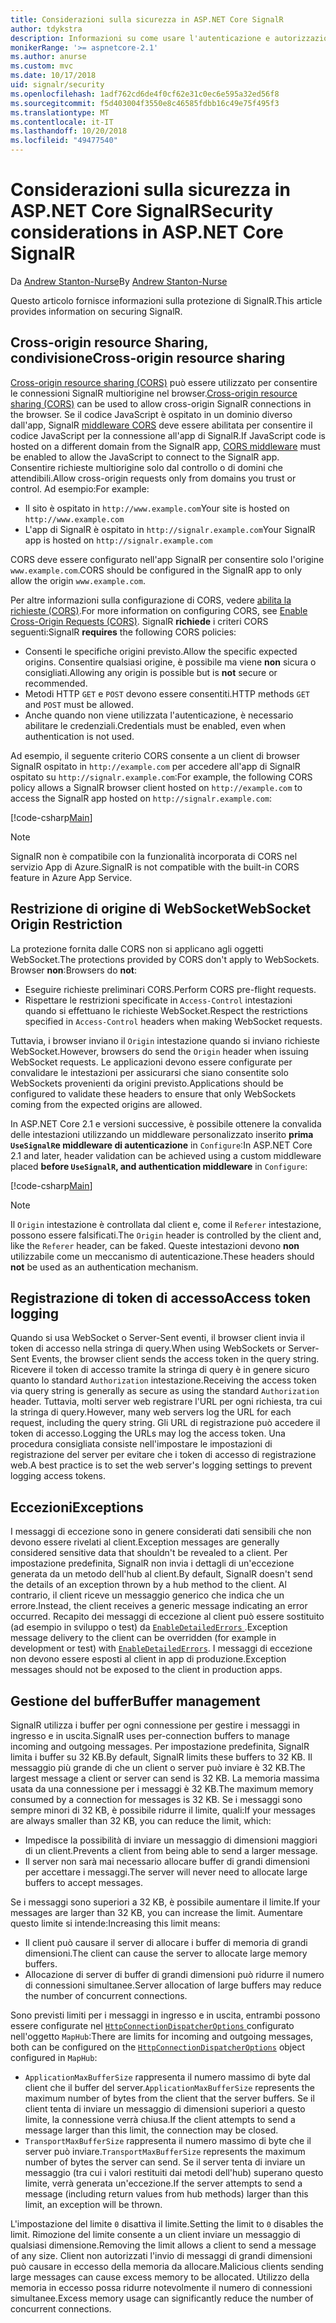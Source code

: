 ```yaml
---
title: Considerazioni sulla sicurezza in ASP.NET Core SignalR
author: tdykstra
description: Informazioni su come usare l'autenticazione e autorizzazione in ASP.NET Core SignalR.
monikerRange: '>= aspnetcore-2.1'
ms.author: anurse
ms.custom: mvc
ms.date: 10/17/2018
uid: signalr/security
ms.openlocfilehash: 1adf762cd6de4f0cf62e31c0ec6e595a32ed56f8
ms.sourcegitcommit: f5d403004f3550e8c46585fdbb16c49e75f495f3
ms.translationtype: MT
ms.contentlocale: it-IT
ms.lasthandoff: 10/20/2018
ms.locfileid: "49477540"
---
```

# <a name="security-considerations-in-aspnet-core-signalr"></a><span data-ttu-id="5bb64-103">Considerazioni sulla sicurezza in ASP.NET Core SignalR</span><span class="sxs-lookup"><span data-stu-id="5bb64-103">Security considerations in ASP.NET Core SignalR</span></span>

<span data-ttu-id="5bb64-104">Da [Andrew Stanton-Nurse](https://twitter.com/anurse)</span><span class="sxs-lookup"><span data-stu-id="5bb64-104">By [Andrew Stanton-Nurse](https://twitter.com/anurse)</span></span>

<span data-ttu-id="5bb64-105">Questo articolo fornisce informazioni sulla protezione di SignalR.</span><span class="sxs-lookup"><span data-stu-id="5bb64-105">This article provides information on securing SignalR.</span></span>

## <a name="cross-origin-resource-sharing"></a><span data-ttu-id="5bb64-106">Cross-origin resource Sharing, condivisione</span><span class="sxs-lookup"><span data-stu-id="5bb64-106">Cross-origin resource sharing</span></span>

<span data-ttu-id="5bb64-107">[Cross-origin resource sharing (CORS)](https://www.w3.org/TR/cors/) può essere utilizzato per consentire le connessioni SignalR multiorigine nel browser.</span><span class="sxs-lookup"><span data-stu-id="5bb64-107">[Cross-origin resource sharing (CORS)](https://www.w3.org/TR/cors/) can be used to allow cross-origin SignalR connections in the browser.</span></span> <span data-ttu-id="5bb64-108">Se il codice JavaScript è ospitato in un dominio diverso dall'app, SignalR [middleware CORS](xref:security/cors) deve essere abilitata per consentire il codice JavaScript per la connessione all'app di SignalR.</span><span class="sxs-lookup"><span data-stu-id="5bb64-108">If JavaScript code is hosted on a different domain from the SignalR app, [CORS middleware](xref:security/cors) must be enabled to allow the JavaScript to connect to the SignalR app.</span></span> <span data-ttu-id="5bb64-109">Consentire richieste multiorigine solo dal controllo o di domini che attendibili.</span><span class="sxs-lookup"><span data-stu-id="5bb64-109">Allow cross-origin requests only from domains you trust or control.</span></span> <span data-ttu-id="5bb64-110">Ad esempio:</span><span class="sxs-lookup"><span data-stu-id="5bb64-110">For example:</span></span>

* <span data-ttu-id="5bb64-111">Il sito è ospitato in `http://www.example.com`</span><span class="sxs-lookup"><span data-stu-id="5bb64-111">Your site is hosted on `http://www.example.com`</span></span>
* <span data-ttu-id="5bb64-112">L'app di SignalR è ospitato in `http://signalr.example.com`</span><span class="sxs-lookup"><span data-stu-id="5bb64-112">Your SignalR app is hosted on `http://signalr.example.com`</span></span>

<span data-ttu-id="5bb64-113">CORS deve essere configurato nell'app SignalR per consentire solo l'origine `www.example.com`.</span><span class="sxs-lookup"><span data-stu-id="5bb64-113">CORS should be configured in the SignalR app to only allow the origin `www.example.com`.</span></span>

<span data-ttu-id="5bb64-114">Per altre informazioni sulla configurazione di CORS, vedere [abilita la richieste (CORS)](xref:security/cors).</span><span class="sxs-lookup"><span data-stu-id="5bb64-114">For more information on configuring CORS, see [Enable Cross-Origin Requests (CORS)](xref:security/cors).</span></span> <span data-ttu-id="5bb64-115">SignalR **richiede** i criteri CORS seguenti:</span><span class="sxs-lookup"><span data-stu-id="5bb64-115">SignalR **requires** the following CORS policies:</span></span>

* <span data-ttu-id="5bb64-116">Consenti le specifiche origini previsto.</span><span class="sxs-lookup"><span data-stu-id="5bb64-116">Allow the specific expected origins.</span></span> <span data-ttu-id="5bb64-117">Consentire qualsiasi origine, è possibile ma viene **non** sicura o consigliati.</span><span class="sxs-lookup"><span data-stu-id="5bb64-117">Allowing any origin is possible but is **not** secure or recommended.</span></span>
* <span data-ttu-id="5bb64-118">Metodi HTTP `GET` e `POST` devono essere consentiti.</span><span class="sxs-lookup"><span data-stu-id="5bb64-118">HTTP methods `GET` and `POST` must be allowed.</span></span>
* <span data-ttu-id="5bb64-119">Anche quando non viene utilizzata l'autenticazione, è necessario abilitare le credenziali.</span><span class="sxs-lookup"><span data-stu-id="5bb64-119">Credentials must be enabled, even when authentication is not used.</span></span>

<span data-ttu-id="5bb64-120">Ad esempio, il seguente criterio CORS consente a un client di browser SignalR ospitato in `http://example.com` per accedere all'app di SignalR ospitato su `http://signalr.example.com`:</span><span class="sxs-lookup"><span data-stu-id="5bb64-120">For example, the following CORS policy allows a SignalR browser client hosted on `http://example.com` to access the SignalR app hosted on `http://signalr.example.com`:</span></span>

[!code-csharp[Main](security/sample/Startup.cs?name=snippet1)]

> [!NOTE]
> <span data-ttu-id="5bb64-121">SignalR non è compatibile con la funzionalità incorporata di CORS nel servizio App di Azure.</span><span class="sxs-lookup"><span data-stu-id="5bb64-121">SignalR is not compatible with the built-in CORS feature in Azure App Service.</span></span>

## <a name="websocket-origin-restriction"></a><span data-ttu-id="5bb64-122">Restrizione di origine di WebSocket</span><span class="sxs-lookup"><span data-stu-id="5bb64-122">WebSocket Origin Restriction</span></span>

<span data-ttu-id="5bb64-123">La protezione fornita dalle CORS non si applicano agli oggetti WebSocket.</span><span class="sxs-lookup"><span data-stu-id="5bb64-123">The protections provided by CORS don't apply to WebSockets.</span></span> <span data-ttu-id="5bb64-124">Browser **non**:</span><span class="sxs-lookup"><span data-stu-id="5bb64-124">Browsers do **not**:</span></span>

* <span data-ttu-id="5bb64-125">Eseguire richieste preliminari CORS.</span><span class="sxs-lookup"><span data-stu-id="5bb64-125">Perform CORS pre-flight requests.</span></span>
* <span data-ttu-id="5bb64-126">Rispettare le restrizioni specificate in `Access-Control` intestazioni quando si effettuano le richieste WebSocket.</span><span class="sxs-lookup"><span data-stu-id="5bb64-126">Respect the restrictions specified in `Access-Control` headers when making WebSocket requests.</span></span>

<span data-ttu-id="5bb64-127">Tuttavia, i browser inviano il `Origin` intestazione quando si inviano richieste WebSocket.</span><span class="sxs-lookup"><span data-stu-id="5bb64-127">However, browsers do send the `Origin` header when issuing WebSocket requests.</span></span> <span data-ttu-id="5bb64-128">Le applicazioni devono essere configurate per convalidare le intestazioni per assicurarsi che siano consentite solo WebSockets provenienti da origini previsto.</span><span class="sxs-lookup"><span data-stu-id="5bb64-128">Applications should be configured to validate these headers to ensure that only WebSockets coming from the expected origins are allowed.</span></span>

<span data-ttu-id="5bb64-129">In ASP.NET Core 2.1 e versioni successive, è possibile ottenere la convalida delle intestazioni utilizzando un middleware personalizzato inserito **prima `UseSignalR`e middleware di autenticazione** in `Configure`:</span><span class="sxs-lookup"><span data-stu-id="5bb64-129">In ASP.NET Core 2.1 and later, header validation can be achieved using a custom middleware placed **before `UseSignalR`, and authentication middleware** in `Configure`:</span></span>

[!code-csharp[Main](security/sample/Startup.cs?name=snippet2)]

> [!NOTE]
> <span data-ttu-id="5bb64-130">Il `Origin` intestazione è controllata dal client e, come il `Referer` intestazione, possono essere falsificati.</span><span class="sxs-lookup"><span data-stu-id="5bb64-130">The `Origin` header is controlled by the client and, like the `Referer` header, can be faked.</span></span> <span data-ttu-id="5bb64-131">Queste intestazioni devono **non** utilizzabile come un meccanismo di autenticazione.</span><span class="sxs-lookup"><span data-stu-id="5bb64-131">These headers should **not** be used as an authentication mechanism.</span></span>

## <a name="access-token-logging"></a><span data-ttu-id="5bb64-132">Registrazione di token di accesso</span><span class="sxs-lookup"><span data-stu-id="5bb64-132">Access token logging</span></span>

<span data-ttu-id="5bb64-133">Quando si usa WebSocket o Server-Sent eventi, il browser client invia il token di accesso nella stringa di query.</span><span class="sxs-lookup"><span data-stu-id="5bb64-133">When using WebSockets or Server-Sent Events, the browser client sends the access token in the query string.</span></span> <span data-ttu-id="5bb64-134">Ricevere il token di accesso tramite la stringa di query è in genere sicuro quanto lo standard `Authorization` intestazione.</span><span class="sxs-lookup"><span data-stu-id="5bb64-134">Receiving the access token via query string is generally as secure as using the standard `Authorization` header.</span></span> <span data-ttu-id="5bb64-135">Tuttavia, molti server web registrare l'URL per ogni richiesta, tra cui la stringa di query.</span><span class="sxs-lookup"><span data-stu-id="5bb64-135">However, many web servers log the URL for each request, including the query string.</span></span> <span data-ttu-id="5bb64-136">Gli URL di registrazione può accedere il token di accesso.</span><span class="sxs-lookup"><span data-stu-id="5bb64-136">Logging the URLs may log the access token.</span></span> <span data-ttu-id="5bb64-137">Una procedura consigliata consiste nell'impostare le impostazioni di registrazione del server per evitare che i token di accesso di registrazione web.</span><span class="sxs-lookup"><span data-stu-id="5bb64-137">A best practice is to set the web server's logging settings to prevent logging access tokens.</span></span>

## <a name="exceptions"></a><span data-ttu-id="5bb64-138">Eccezioni</span><span class="sxs-lookup"><span data-stu-id="5bb64-138">Exceptions</span></span>

<span data-ttu-id="5bb64-139">I messaggi di eccezione sono in genere considerati dati sensibili che non devono essere rivelati al client.</span><span class="sxs-lookup"><span data-stu-id="5bb64-139">Exception messages are generally considered sensitive data that shouldn't be revealed to a client.</span></span> <span data-ttu-id="5bb64-140">Per impostazione predefinita, SignalR non invia i dettagli di un'eccezione generata da un metodo dell'hub al client.</span><span class="sxs-lookup"><span data-stu-id="5bb64-140">By default, SignalR doesn't send the details of an exception thrown by a hub method to the client.</span></span> <span data-ttu-id="5bb64-141">Al contrario, il client riceve un messaggio generico che indica che un errore.</span><span class="sxs-lookup"><span data-stu-id="5bb64-141">Instead, the client receives a generic message indicating an error occurred.</span></span> <span data-ttu-id="5bb64-142">Recapito dei messaggi di eccezione al client può essere sostituito (ad esempio in sviluppo o test) da [ `EnableDetailedErrors` ](xref:signalr/configuration#configure-server-options).</span><span class="sxs-lookup"><span data-stu-id="5bb64-142">Exception message delivery to the client can be overridden (for example in development or test) with [`EnableDetailedErrors`](xref:signalr/configuration#configure-server-options).</span></span> <span data-ttu-id="5bb64-143">I messaggi di eccezione non devono essere esposti al client in app di produzione.</span><span class="sxs-lookup"><span data-stu-id="5bb64-143">Exception messages should not be exposed to the client in production apps.</span></span>

## <a name="buffer-management"></a><span data-ttu-id="5bb64-144">Gestione del buffer</span><span class="sxs-lookup"><span data-stu-id="5bb64-144">Buffer management</span></span>

<span data-ttu-id="5bb64-145">SignalR utilizza i buffer per ogni connessione per gestire i messaggi in ingresso e in uscita.</span><span class="sxs-lookup"><span data-stu-id="5bb64-145">SignalR uses per-connection buffers to manage incoming and outgoing messages.</span></span> <span data-ttu-id="5bb64-146">Per impostazione predefinita, SignalR limita i buffer su 32 KB.</span><span class="sxs-lookup"><span data-stu-id="5bb64-146">By default, SignalR limits these buffers to 32 KB.</span></span> <span data-ttu-id="5bb64-147">Il messaggio più grande di che un client o server può inviare è 32 KB.</span><span class="sxs-lookup"><span data-stu-id="5bb64-147">The largest message a client or server can send is 32 KB.</span></span> <span data-ttu-id="5bb64-148">La memoria massima usata da una connessione per i messaggi è 32 KB.</span><span class="sxs-lookup"><span data-stu-id="5bb64-148">The maximum memory consumed by a connection for messages is 32 KB.</span></span> <span data-ttu-id="5bb64-149">Se i messaggi sono sempre minori di 32 KB, è possibile ridurre il limite, quali:</span><span class="sxs-lookup"><span data-stu-id="5bb64-149">If your messages are always smaller than 32 KB, you can reduce the limit, which:</span></span>

* <span data-ttu-id="5bb64-150">Impedisce la possibilità di inviare un messaggio di dimensioni maggiori di un client.</span><span class="sxs-lookup"><span data-stu-id="5bb64-150">Prevents a client from being able to send a larger message.</span></span>
* <span data-ttu-id="5bb64-151">Il server non sarà mai necessario allocare buffer di grandi dimensioni per accettare i messaggi.</span><span class="sxs-lookup"><span data-stu-id="5bb64-151">The server will never need to allocate large buffers to accept messages.</span></span>

<span data-ttu-id="5bb64-152">Se i messaggi sono superiori a 32 KB, è possibile aumentare il limite.</span><span class="sxs-lookup"><span data-stu-id="5bb64-152">If your messages are larger than 32 KB, you can increase the limit.</span></span> <span data-ttu-id="5bb64-153">Aumentare questo limite si intende:</span><span class="sxs-lookup"><span data-stu-id="5bb64-153">Increasing this limit means:</span></span>

* <span data-ttu-id="5bb64-154">Il client può causare il server di allocare i buffer di memoria di grandi dimensioni.</span><span class="sxs-lookup"><span data-stu-id="5bb64-154">The client can cause the server to allocate large memory buffers.</span></span>
* <span data-ttu-id="5bb64-155">Allocazione di server di buffer di grandi dimensioni può ridurre il numero di connessioni simultanee.</span><span class="sxs-lookup"><span data-stu-id="5bb64-155">Server allocation of large buffers may reduce the number of concurrent connections.</span></span>

<span data-ttu-id="5bb64-156">Sono previsti limiti per i messaggi in ingresso e in uscita, entrambi possono essere configurate nel [ `HttpConnectionDispatcherOptions` ](xref:signalr/configuration#configure-server-options) configurato nell'oggetto `MapHub`:</span><span class="sxs-lookup"><span data-stu-id="5bb64-156">There are limits for incoming and outgoing messages, both can be configured on the [`HttpConnectionDispatcherOptions`](xref:signalr/configuration#configure-server-options) object configured in `MapHub`:</span></span>

* <span data-ttu-id="5bb64-157">`ApplicationMaxBufferSize` rappresenta il numero massimo di byte dal client che il buffer del server.</span><span class="sxs-lookup"><span data-stu-id="5bb64-157">`ApplicationMaxBufferSize` represents the maximum number of bytes from the client that the server buffers.</span></span> <span data-ttu-id="5bb64-158">Se il client tenta di inviare un messaggio di dimensioni superiori a questo limite, la connessione verrà chiusa.</span><span class="sxs-lookup"><span data-stu-id="5bb64-158">If the client attempts to send a message larger than this limit, the connection may be closed.</span></span>
* <span data-ttu-id="5bb64-159">`TransportMaxBufferSize` rappresenta il numero massimo di byte che il server può inviare.</span><span class="sxs-lookup"><span data-stu-id="5bb64-159">`TransportMaxBufferSize` represents the maximum number of bytes the server can send.</span></span> <span data-ttu-id="5bb64-160">Se il server tenta di inviare un messaggio (tra cui i valori restituiti dai metodi dell'hub) superano questo limite, verrà generata un'eccezione.</span><span class="sxs-lookup"><span data-stu-id="5bb64-160">If the server attempts to send a message (including return values from hub methods) larger than this limit, an exception will be thrown.</span></span>

<span data-ttu-id="5bb64-161">L'impostazione del limite `0` disattiva il limite.</span><span class="sxs-lookup"><span data-stu-id="5bb64-161">Setting the limit to `0` disables the limit.</span></span> <span data-ttu-id="5bb64-162">Rimozione del limite consente a un client inviare un messaggio di qualsiasi dimensione.</span><span class="sxs-lookup"><span data-stu-id="5bb64-162">Removing the limit allows a client to send a message of any size.</span></span> <span data-ttu-id="5bb64-163">Client non autorizzati l'invio di messaggi di grandi dimensioni può causare in eccesso della memoria da allocare.</span><span class="sxs-lookup"><span data-stu-id="5bb64-163">Malicious clients sending large messages can cause excess memory to be allocated.</span></span> <span data-ttu-id="5bb64-164">Utilizzo della memoria in eccesso possa ridurre notevolmente il numero di connessioni simultanee.</span><span class="sxs-lookup"><span data-stu-id="5bb64-164">Excess memory usage can significantly reduce the number of concurrent connections.</span></span>
